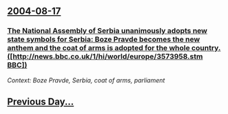 ## [2004-08-17](/news/2004/08/17/index.md)

### [ The National Assembly of Serbia unanimously adopts new state symbols for Serbia: Boze Pravde becomes the new anthem and the coat of arms is adopted for the whole country. ([http://news.bbc.co.uk/1/hi/world/europe/3573958.stm BBC])](/news/2004/08/17/the-national-assembly-of-serbia-unanimously-adopts-new-state-symbols-for-serbia-boze-pravde-becomes-the-new-anthem-and-the-coat-of-arms-is.md)
_Context: Boze Pravde, Serbia, coat of arms, parliament_

## [Previous Day...](/news/2004/08/16/index.md)

